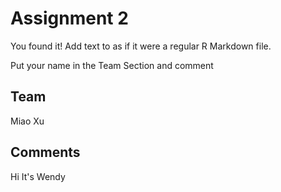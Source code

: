 # Assignment 2

You found it!  Add text to as if it were a regular R Markdown file.

Put your name in the Team Section and comment

## Team

Miao Xu


## Comments
Hi It's Wendy

